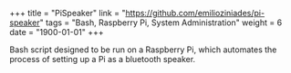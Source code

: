 +++
title = "PiSpeaker"
link = "https://github.com/emilioziniades/pi-speaker"
tags = "Bash, Raspberry Pi, System Administration"
weight = 6
date = "1900-01-01"
+++

Bash script designed to be run on a Raspberry Pi, which automates the process of setting up a Pi as a bluetooth speaker.
